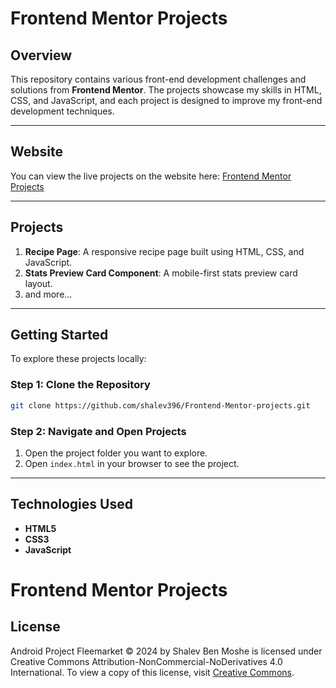 # Frontend Mentor Projects

## Overview

This repository contains various front-end development challenges and solutions from **Frontend Mentor**. The projects showcase my skills in HTML, CSS, and JavaScript, and each project is designed to improve my front-end development techniques.

---

## Website

You can view the live projects on the website here: [Frontend Mentor Projects](https://shalev396.github.io/Frontend-Mentor-projects/)

---

## Projects

1. **Recipe Page**: A responsive recipe page built using HTML, CSS, and JavaScript.
2. **Stats Preview Card Component**: A mobile-first stats preview card layout.
3. and more...

---

## Getting Started

To explore these projects locally:

### Step 1: Clone the Repository

```bash
git clone https://github.com/shalev396/Frontend-Mentor-projects.git
```

### Step 2: Navigate and Open Projects

1. Open the project folder you want to explore.
2. Open `index.html` in your browser to see the project.

---

## Technologies Used

- **HTML5**
- **CSS3**
- **JavaScript**
# Frontend Mentor Projects

## License

Android Project Fleemarket © 2024 by Shalev Ben Moshe is licensed under Creative Commons Attribution-NonCommercial-NoDerivatives 4.0 International. To view a copy of this license, visit [Creative Commons](https://creativecommons.org/licenses/by-nc-nd/4.0/).
